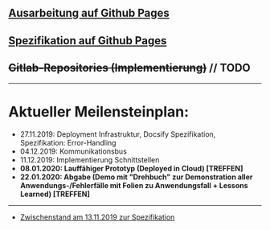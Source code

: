 ## [Ausarbeitung auf Github Pages](https://cc-minden-2019.github.io/ausarbeitung)

## [Spezifikation auf Github Pages](https://cc-minden-2019.github.io/spezifikation)

## <s>Gitlab-Repositories (Implementierung)</s> // TODO

---

# Aktueller Meilensteinplan:

- 27.11.2019: Deployment Infrastruktur, Docsify Spezifikation, Spezifikation: Error-Handling
- 04.12.2019: Kommunikationsbus
- 11.12.2019: Implementierung Schnittstellen
- **08.01.2020: Lauffähiger Prototyp (Deployed in Cloud) [TREFFEN]**
- **22.01.2020: Abgabe (Demo mit "Drehbuch" zur Demonstration aller Anwendungs-/Fehlerfälle mit Folien zu Anwendungsfall + Lessons Learned) [TREFFEN]**

---

- [Zwischenstand am 13.11.2019 zur Spezifikation](/zwischenstand_2019-11-13.md)
